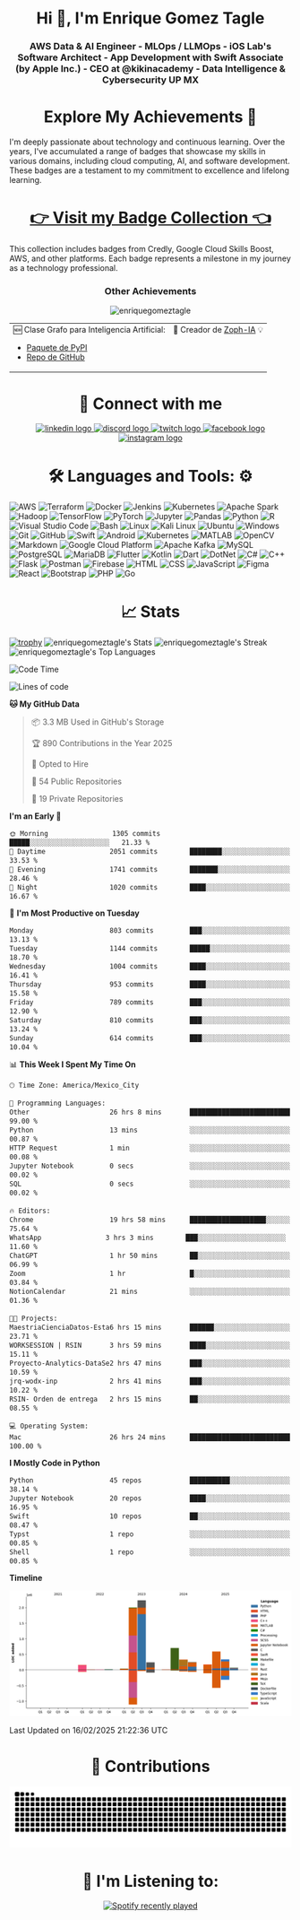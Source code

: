 <h1 align="center">Hi 👋, I'm Enrique Gomez Tagle</h1>
<h3 align="center">
  
AWS Data & AI Engineer - MLOps / LLMOps - iOS Lab's Software Architect - App Development with Swift Associate (by Apple Inc.) - CEO at @kikinacademy - Data Intelligence &  Cybersecurity UP MX</h3>
 
<h1 align="center">
  Explore My Achievements 🏅
</h1>
I'm deeply passionate about technology and continuous learning. Over the years, I've accumulated a range of badges that showcase my skills in various domains, including cloud computing, AI, and software development. These badges are a testament to my commitment to excellence and lifelong learning.

<h1 align="center">
  <a href="https://github.com/enriquegomeztagle/Certs-Badges/tree/main"> 👉 Visit my Badge Collection 👈
  </a>
</h1>
This collection includes badges from Credly, Google Cloud Skills Boost, AWS, and other platforms. Each badge represents a milestone in my journey as a technology professional.

<h3 align="center">Other Achievements</h3>
<div align="center">
  
<p align="center"> <img src="https://komarev.com/ghpvc/?username=enriquegomeztagle&label=Profile%20views&color=0e75b6&style=flat" alt="enriquegomeztagle" /> </p>
  <table width="80%">
    <tr>
      <td valign="top">
        🆕 Clase Grafo para Inteligencia Artificial:
        <ul>
          <li><a href="https://pypi.org/project/KAGraph/">Paquete de PyPI</a></li>
          <li><a href="https://github.com/Zoph-IA/KAGraph">Repo de GitHub</a></li>
        </ul>
      </td>
      <td valign="top">
        🧠 Creador de <a href="https://github.com/Zoph-IA">Zoph-IA</a> 💡
      </td>
    </tr>
  </table>
</div>

<h1 align="center">🤝 Connect with me</h1>
<p align="center">
  <a href="https://www.linkedin.com/in/enrique-g%C3%B3mez-tagle-98053b2ba/">
    <img src="https://raw.githubusercontent.com/maurodesouza/profile-readme-generator/master/src/assets/icons/social/linkedin/default.svg" width="52" height="40" alt="linkedin logo" />
  </a>
  <a href="https://discord.com/users/789225952911163395">
    <img src="https://raw.githubusercontent.com/maurodesouza/profile-readme-generator/master/src/assets/icons/social/discord/default.svg" width="52" height="40" alt="discord logo" />
  </a>
  <a href="https://www.twitch.tv/enriquegomeztagle">
    <img src="https://raw.githubusercontent.com/maurodesouza/profile-readme-generator/master/src/assets/icons/social/twitch/default.svg" width="52" height="40" alt="twitch logo" />
  </a>
  <a href="https://www.facebook.com/ulises.baez.gt/">
    <img src="https://raw.githubusercontent.com/maurodesouza/profile-readme-generator/master/src/assets/icons/social/facebook/default.svg" width="52" height="40" alt="facebook logo" />
  </a>
  <a href="https://www.instagram.com/enrique.gomtag/">
    <img src="https://raw.githubusercontent.com/maurodesouza/profile-readme-generator/master/src/assets/icons/social/instagram/default.svg" width="52" height="40" alt="instagram logo" />
  </a>
</p>

<h1 align="center">
 🛠️ Languages and Tools: ⚙️
</h1>

![AWS](https://img.shields.io/badge/AWS-FF9900?style=for-the-badge&logo=amazon-aws&logoColor=white)
![Terraform](https://img.shields.io/badge/Terraform-623CE4?style=for-the-badge&logo=terraform&logoColor=white)
![Docker](https://img.shields.io/badge/Docker-2CA5E0?style=for-the-badge&logo=docker&logoColor=white)
![Jenkins](https://img.shields.io/badge/Jenkins-D24939?style=for-the-badge&logo=jenkins&logoColor=white)
![Kubernetes](https://img.shields.io/badge/Kubernetes-326CE5?style=for-the-badge&logo=kubernetes&logoColor=white)
![Apache Spark](https://img.shields.io/badge/Apache_Spark-E25A1C?style=for-the-badge&logo=apache-spark&logoColor=white)
![Hadoop](https://img.shields.io/badge/Hadoop-66CCFF?style=for-the-badge&logo=apache-hadoop&logoColor=white)
![TensorFlow](https://img.shields.io/badge/TensorFlow-FF6F00?style=for-the-badge&logo=tensorflow&logoColor=white)
![PyTorch](https://img.shields.io/badge/PyTorch-EE4C2C?style=for-the-badge&logo=pytorch&logoColor=white)
![Jupyter](https://img.shields.io/badge/Jupyter-F37626?style=for-the-badge&logo=jupyter&logoColor=white)
![Pandas](https://img.shields.io/badge/pandas-%23150458.svg?style=for-the-badge&logo=pandas&logoColor=white)
![Python](https://img.shields.io/badge/Python-FFD43B?style=for-the-badge&logo=python&logoColor=blue)
![R](https://img.shields.io/badge/R-276DC3?style=for-the-badge&logo=r&logoColor=white)
![Visual Studio Code](https://img.shields.io/badge/Visual%20Studio%20Code-0078d7.svg?style=for-the-badge&logo=visual-studio-code&logoColor=white)
![Bash](https://img.shields.io/badge/Shell_Script-121011?style=for-the-badge&logo=gnu-bash&logoColor=white)
![Linux](https://img.shields.io/badge/Linux-FCC624?style=for-the-badge&logo=linux&logoColor=black)
![Kali Linux](https://img.shields.io/badge/Kali%20Linux-557C94?style=for-the-badge&logo=kali-linux&logoColor=white)
![Ubuntu](https://img.shields.io/badge/Ubuntu-E95420?style=for-the-badge&logo=ubuntu&logoColor=white)
![Windows](https://img.shields.io/badge/Windows-0078D6?style=for-the-badge&logo=windows&logoColor=white)
![Git](https://img.shields.io/badge/git-%23F05033.svg?style=for-the-badge&logo=git&logoColor=white)
![GitHub](https://img.shields.io/badge/github-%23121011.svg?style=for-the-badge&logo=github&logoColor=white)
![Swift](https://img.shields.io/badge/swift-F54A2A?style=for-the-badge&logo=swift&logoColor=white)
![Android](https://img.shields.io/badge/Android-3DDC84?style=for-the-badge&logo=android&logoColor=white)
![Kubernetes](https://img.shields.io/badge/Kubernetes-326CE5?style=for-the-badge&logo=kubernetes&logoColor=white)
![MATLAB](https://img.shields.io/badge/MATLAB-0076A8?style=for-the-badge&logo=matlab&logoColor=white)
![OpenCV](https://img.shields.io/badge/OpenCV-5C3EE8?style=for-the-badge&logo=opencv&logoColor=white)
![Markdown](https://img.shields.io/badge/markdown-%23000000.svg?style=for-the-badge&logo=markdown&logoColor=white)
![Google Cloud Platform](https://img.shields.io/badge/GCP-4285F4?style=for-the-badge&logo=google-cloud&logoColor=white)
![Apache Kafka](https://img.shields.io/badge/Apache_Kafka-231F20?style=for-the-badge&logo=apache-kafka&logoColor=white)
![MySQL](https://img.shields.io/badge/MySQL-005C84?style=for-the-badge&logo=mysql&logoColor=white)
![PostgreSQL](https://img.shields.io/badge/PostgreSQL-316192?style=for-the-badge&logo=postgresql&logoColor=white)
![MariaDB](https://img.shields.io/badge/MariaDB-003545?style=for-the-badge&logo=mariadb&logoColor=white)
![Flutter](https://img.shields.io/badge/Flutter-02569B?style=for-the-badge&logo=flutter&logoColor=white)
![Kotlin](https://img.shields.io/badge/Kotlin-7F52FF?style=for-the-badge&logo=kotlin&logoColor=white)
![Dart](https://img.shields.io/badge/Dart-0175C2?style=for-the-badge&logo=dart&logoColor=white)
![DotNet](https://img.shields.io/badge/.NET-512BD4?style=for-the-badge&logo=dotnet&logoColor=white)
![C#](https://img.shields.io/badge/C%23-239120?style=for-the-badge&logo=c-sharp&logoColor=white)
![C++](https://img.shields.io/badge/c++-%2300599C.svg?style=for-the-badge&logo=c%2B%2B&logoColor=white)
![Flask](https://img.shields.io/badge/Flask-000000?style=for-the-badge&logo=flask&logoColor=white)
![Postman](https://img.shields.io/badge/Postman-FF6C37?style=for-the-badge&logo=Postman&logoColor=white)
![Firebase](https://img.shields.io/badge/Firebase-FFCA28?style=for-the-badge&logo=firebase&logoColor=white)
![HTML](https://img.shields.io/badge/HTML5-E34F26?style=for-the-badge&logo=html5&logoColor=white)
![CSS](https://img.shields.io/badge/CSS3-1572B6?style=for-the-badge&logo=css3&logoColor=white)
![JavaScript](https://img.shields.io/badge/javascript-%23323330.svg?style=for-the-badge&logo=javascript&logoColor=%23F7DF1E)
![Figma](https://img.shields.io/badge/figma-%23F24E1E.svg?style=for-the-badge&logo=figma&logoColor=white)
![React](https://img.shields.io/badge/react-%2320232a.svg?style=for-the-badge&logo=react&logoColor=%2361DAFB)
![Bootstrap](https://img.shields.io/badge/bootstrap-%23563D7C.svg?style=for-the-badge&logo=bootstrap&logoColor=white)
![PHP](https://img.shields.io/badge/PHP-777BB4?style=for-the-badge&logo=php&logoColor=white)
![Go](https://img.shields.io/badge/go-%2300ADD8.svg?style=for-the-badge&logo=go&logoColor=white)


<h1 align="center">📈 Stats</h1>

[![trophy](https://github-profile-trophy.vercel.app/?username=enriquegomeztagle&theme=onedark)](https://github.com/ryo-ma/github-profile-trophy)
![enriquegomeztagle's Stats](https://github-readme-stats.vercel.app/api?username=enriquegomeztagle&theme=material-palenight&show_icons=true&hide_border=true&count_private=true)
![enriquegomeztagle's Streak](https://github-readme-streak-stats.herokuapp.com/?user=enriquegomeztagle&theme=material-palenight&hide_border=true)
![enriquegomeztagle's Top Languages](https://github-readme-stats.vercel.app/api/top-langs/?username=enriquegomeztagle&theme=material-palenight&show_icons=true&hide_border=true&layout=compact)

<!--START_SECTION:waka-->
![Code Time](http://img.shields.io/badge/Code%20Time-1%2C024%20hrs%2015%20mins-blue)

![Lines of code](https://img.shields.io/badge/From%20Hello%20World%20I%27ve%20Written-20.1%20million%20lines%20of%20code-blue)

**🐱 My GitHub Data** 

> 📦 3.3 MB Used in GitHub's Storage 
 > 
> 🏆 890 Contributions in the Year 2025
 > 
> 💼 Opted to Hire
 > 
> 📜 54 Public Repositories 
 > 
> 🔑 19 Private Repositories 
 > 
**I'm an Early 🐤** 

```text
🌞 Morning                1305 commits        █████░░░░░░░░░░░░░░░░░░░░   21.33 % 
🌆 Daytime                2051 commits        ████████░░░░░░░░░░░░░░░░░   33.53 % 
🌃 Evening                1741 commits        ███████░░░░░░░░░░░░░░░░░░   28.46 % 
🌙 Night                  1020 commits        ████░░░░░░░░░░░░░░░░░░░░░   16.67 % 
```
📅 **I'm Most Productive on Tuesday** 

```text
Monday                   803 commits         ███░░░░░░░░░░░░░░░░░░░░░░   13.13 % 
Tuesday                  1144 commits        █████░░░░░░░░░░░░░░░░░░░░   18.70 % 
Wednesday                1004 commits        ████░░░░░░░░░░░░░░░░░░░░░   16.41 % 
Thursday                 953 commits         ████░░░░░░░░░░░░░░░░░░░░░   15.58 % 
Friday                   789 commits         ███░░░░░░░░░░░░░░░░░░░░░░   12.90 % 
Saturday                 810 commits         ███░░░░░░░░░░░░░░░░░░░░░░   13.24 % 
Sunday                   614 commits         ███░░░░░░░░░░░░░░░░░░░░░░   10.04 % 
```


📊 **This Week I Spent My Time On** 

```text
🕑︎ Time Zone: America/Mexico_City

💬 Programming Languages: 
Other                    26 hrs 8 mins       █████████████████████████   99.00 % 
Python                   13 mins             ░░░░░░░░░░░░░░░░░░░░░░░░░   00.87 % 
HTTP Request             1 min               ░░░░░░░░░░░░░░░░░░░░░░░░░   00.08 % 
Jupyter Notebook         0 secs              ░░░░░░░░░░░░░░░░░░░░░░░░░   00.02 % 
SQL                      0 secs              ░░░░░░░░░░░░░░░░░░░░░░░░░   00.02 % 

🔥 Editors: 
Chrome                   19 hrs 58 mins      ███████████████████░░░░░░   75.64 % 
‎WhatsApp                3 hrs 3 mins        ███░░░░░░░░░░░░░░░░░░░░░░   11.60 % 
ChatGPT                  1 hr 50 mins        ██░░░░░░░░░░░░░░░░░░░░░░░   06.99 % 
Zoom                     1 hr                █░░░░░░░░░░░░░░░░░░░░░░░░   03.84 % 
NotionCalendar           21 mins             ░░░░░░░░░░░░░░░░░░░░░░░░░   01.36 % 

🐱‍💻 Projects: 
MaestriaCienciaDatos-Esta6 hrs 15 mins       ██████░░░░░░░░░░░░░░░░░░░   23.71 % 
WORKSESSION | RSIN       3 hrs 59 mins       ████░░░░░░░░░░░░░░░░░░░░░   15.11 % 
Proyecto-Analytics-DataSe2 hrs 47 mins       ███░░░░░░░░░░░░░░░░░░░░░░   10.59 % 
jrq-wodx-inp             2 hrs 41 mins       ███░░░░░░░░░░░░░░░░░░░░░░   10.22 % 
RSIN- Orden de entrega   2 hrs 15 mins       ██░░░░░░░░░░░░░░░░░░░░░░░   08.55 % 

💻 Operating System: 
Mac                      26 hrs 24 mins      █████████████████████████   100.00 % 
```

**I Mostly Code in Python** 

```text
Python                   45 repos            ██████████░░░░░░░░░░░░░░░   38.14 % 
Jupyter Notebook         20 repos            ████░░░░░░░░░░░░░░░░░░░░░   16.95 % 
Swift                    10 repos            ██░░░░░░░░░░░░░░░░░░░░░░░   08.47 % 
Typst                    1 repo              ░░░░░░░░░░░░░░░░░░░░░░░░░   00.85 % 
Shell                    1 repo              ░░░░░░░░░░░░░░░░░░░░░░░░░   00.85 % 
```



**Timeline**

![Lines of Code chart](https://raw.githubusercontent.com/enriquegomeztagle/enriquegomeztagle/main/assets/bar_graph.png)


 Last Updated on 16/02/2025 21:22:36 UTC
<!--END_SECTION:waka-->

<h1 align="center">🐍 Contributions</h1>

![snake gif](https://github.com/enriquegomeztagle/enriquegomeztagle/blob/output/github-contribution-grid-snake-dark.svg)

<h1 align="center">🎵 I'm Listening to: </h1>
<div align="center">
  <a href="https://open.spotify.com/user/quiqueuli">
    <img src="https://spotify-recently-played-readme.vercel.app/api?user=quiqueuli&count=10" alt="Spotify recently played"  />
  </a>
</div>
